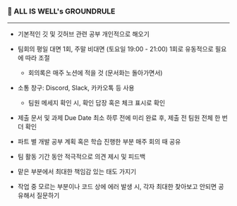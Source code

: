 
### 📌 ALL IS WELL's GROUNDRULE
---

- 기본적인 깃 및 깃허브 관련 공부 개인적으로 해오기
  
- 팀회의 평일 대면 1회, 주말 비대면 (토요일 19:00 - 21:00) 1회로 유동적으로 필요에 따라 조절
  - 회의록은 매주 노션에 적을 것 (문서화는 돌아가면서)
-  소통 창구: Discord, Slack, 카카오톡 등 사용
    - 팀원 메세지 확인 시, 확인 답장 혹은 체크 표시로 확인
- 제출 문서 및 과제 Due Date 최소 하루 전에 미리 완료 후, 제출 전 팀원 전체 한 번 더 확인
- 파트 별 개발 공부 계획 혹은 학습 진행한 부분 매주 회의 때 공유
- 팀 활동 기간 동안 적극적으로 의견 제시 및 피드백
- 맡은 부분에서 최대한 책임감 있는 태도 가지기
- 작업 중 모르는 부분이나 코드 상에 에러 발생 시, 각자 최대한 찾아보고 안되면 공유해서 질문하기
